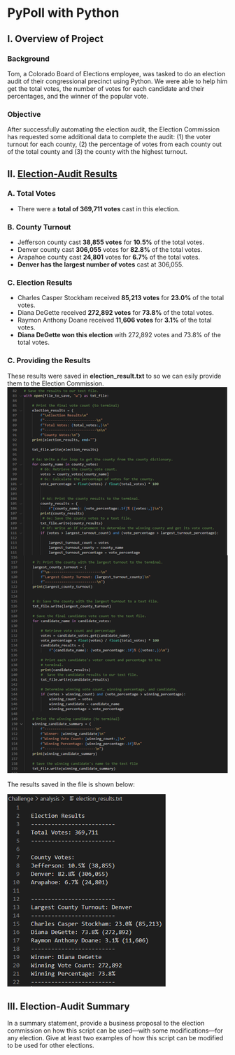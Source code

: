 # PyPoll with Python

## I. Overview of Project

### Background
Tom, a Colorado Board of Elections employee, was tasked to do an election audit of their congressional precinct using Python. We were able to help him get the total votes, the number of votes for each candidate and their percentages, and the winner of the popular vote. 

### Objective
After successfully automating the election audit, the Election Commission has requested some additional data to complete the audit: (1) the voter turnout for each county, (2) the percentage of votes from each county out of the total county and (3) the county with the highest turnout.

## II. [Election-Audit Results](PyPoll_Challenge.py)

### A. Total Votes
- There were a **total of 369,711 votes** cast in this election.

### B. County Turnout
- Jefferson county cast **38,855 votes** for **10.5%** of the total votes.
- Denver county cast **306,055** votes for **82.8%** of the total votes.
- Arapahoe county cast **24,801** votes for **6.7%** of the total votes.
- **Denver has the largest number of votes** cast at 306,055.

### C. Election Results
- Charles Casper Stockham received **85,213 votes** for **23.0%** of the total votes.
- Diana DeGette received **272,892 votes** for **73.8%** of the total votes.
- Raymon Anthony Doane received **11,606 votes** for **3.1%** of the total votes.
- **Diana DeGette won this election**  with 272,892 votes and 73.8% of the total votes.

### C. Providing the Results
These results were saved in **election_result.txt** to so we can esily provide them to the Election Commission.   
![](Resources/code.png)

The results saved in the file is shown below:

![](Resources/election_results_text_file.png)

## III. Election-Audit Summary

In a summary statement, provide a business proposal to the election commission on how this script can be used—with some modifications—for any election. Give at least two examples of how this script can be modified to be used for other elections.
